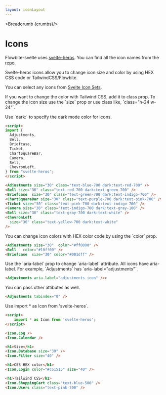 ```yaml
---
layout: iconLayout
---
```


<script>
  import Htwo from '../utils/Htwo.svelte'
  import ExampleDiv from '../utils/ExampleDiv.svelte'
  import { Breadcrumb } from '$lib/index'
  import {
    Adjustments,
    Bell,
    Briefcase,
    Ticket,
    ChartSquareBar,
    Camera,
    ChevronLeft,
  } from "svelte-heros";

  let crumbs = [
    {
      label:'Home',
      href:'/'
    },
    {
      label:'Icons',
      href:'/icons/'
    }
  ]
</script>

<Breadcrumb {crumbs}/>

<h1 class="text-3xl w-full dark:text-white py-8">Icons</h1>

<p>Flowbite-svelte uses <a href="https://github.com/shinokada/svelte-heros" target="_blank">svelte-heros</a>.
You can find all the icon names from the <a href="https://github.com/shinokada/svelte-heros/blob/main/icon-names.md" class="text-red-700 underline">repo</a>.</p>

<p class=" dark:text-white py-4">Svelte-heros icons allow you to change icon size and color by using HEX CSS code or TailwindCSS/Flowbite.</p>

<p class=" dark:text-white py-4">You can select any icons from <a href="https://svelte-svg-icons.vercel.app/" class="text-red-700 underline" target="_blank">Svelte Icon Sets</a>.</p>

<Htwo label="Color and size" />

<p class=" dark:text-white">If you want to change the color with Tailwind CSS, add it to class prop. To change the icon size use the `size` prop or use class like, `class="h-24 w-24"`.</p>
<p>Use `dark:` to specify the dark mode color for icons.</p>

<ExampleDiv class="flex justify-center">
<Adjustments size="30" class="text-blue-700 dark:text-red-700" />
<Bell size="30" class="text-red-700 dark:text-green-700" />
<Briefcase  size="30" class="text-green-700 dark:text-indigo-700" />
<ChartSquareBar size="30" class="text-purple-700 dark:text-pink-700" />
<Ticket size="30" class="text-pink-700 dark:text-indigo-700" />
<Camera size="30" class="text-indigo-700 dark:text-gray-100" />
<Bell size="30" class="text-gray-700 dark:text-white" />
<ChevronLeft
  size="30" class="text-yellow-700 dark:text-white"
/>
</ExampleDiv>

```html
<script>
import {
  Adjustments,
  Bell,
  Briefcase,
  Ticket,
  ChartSquareBar,
  Camera,
  Bell,
  ChevronLeft,
} from "svelte-heros";
</script>

<Adjustments size="30" class="text-blue-700 dark:text-red-700" />
<Bell size="30" class="text-red-700 dark:text-green-700" />
<Briefcase  size="30" class="text-green-700 dark:text-indigo-700" />
<ChartSquareBar size="30" class="text-purple-700 dark:text-pink-700" />
<Ticket size="30" class="text-pink-700 dark:text-indigo-700" />
<Camera size="30" class="text-indigo-700 dark:text-gray-100" />
<Bell size="30" class="text-gray-700 dark:text-white" />
<ChevronLeft
  size="30" class="text-yellow-700 dark:text-white"
/>
```

<p>You can change icon colors with HEX color code by using the `color` prop.</p>

<ExampleDiv class="flex justify-center">
<Adjustments size="30"  color="#ff0000" />
<Bell   color="#10ff00" />
<Briefcase  size="30" color="#001dff" />
</ExampleDiv>

```html
<Adjustments size="30"  color="#ff0000" />
<Bell   color="#10ff00" />
<Briefcase  size="30" color="#001dff" />
```

<Htwo label="Aria label" />

<p>Use the `aria-label` prop to change `aria-label` attribute. All icons have aria-label. For example, `Adjustments` has `aria-label="adjustments"`.</p>

```html
<Adjustments aria-label="adjustments icon" />>
```

<Htwo label="Passing down other attributes" />

<p>You can pass other attibutes as well.</p>

```html
<Adjustments tabindex="0" />
```

<Htwo label="Import all" />

<p>Use import * as Icon from 'svelte-heros`.</p>

```html
<script>
	import * as Icon from 'svelte-heros';
</script>

<Icon.Cog />
<Icon.Calendar />

<h1>Size</h1>
<Icon.Database size="30" />
<Icon.Filter size="40" />

<h1>CSS HEX color</h1>
<Icon.Login color="#c61515" size="40" />

<h1>Tailwind CSS</h1>
<Icon.ShoppingCart class="text-blue-500" />
<Icon.Users class="text-pink-700" />
```
